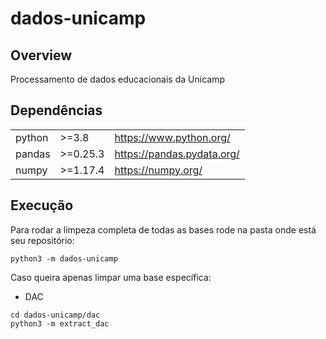 # dados-unicamp

## Overview
Processamento de dados educacionais da Unicamp

## Dependências
|        |          |                            |
|--------|----------|----------------------------|
| python | >=3.8    | https://www.python.org/    |
| pandas | >=0.25.3 | https://pandas.pydata.org/ |
| numpy  | >=1.17.4 | https://numpy.org/         |

## Execução
Para rodar a limpeza completa de todas as bases rode na pasta onde está seu repositório:
``` 
python3 -m dados-unicamp

``` 
Caso queira apenas limpar uma base específica:
- DAC
``` 
cd dados-unicamp/dac
python3 -m extract_dac
```